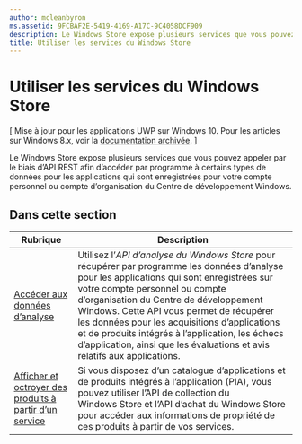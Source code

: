 ```yaml
---
author: mcleanbyron
ms.assetid: 9FCBAF2E-5419-4169-A17C-9C4058DCF909
description: Le Windows Store expose plusieurs services que vous pouvez appeler par le biais d’API REST afin d’accéder par programme à certains types de données pour les applications qui sont enregistrées pour votre compte personnel ou compte d’organisation du Centre de développement Windows.
title: Utiliser les services du Windows Store
---
```


# Utiliser les services du Windows Store


\[ Mise à jour pour les applications UWP sur Windows 10. Pour les articles sur Windows 8.x, voir la [documentation archivée](http://go.microsoft.com/fwlink/p/?linkid=619132). \]

Le Windows Store expose plusieurs services que vous pouvez appeler par le biais d’API REST afin d’accéder par programme à certains types de données pour les applications qui sont enregistrées pour votre compte personnel ou compte d’organisation du Centre de développement Windows.

## Dans cette section


| Rubrique                                                                                                       | Description                 |
|-------------------------------------------------------------------------------------------------------------|-----------------------------|
| [Accéder aux données d’analyse](access-analytics-data-using-windows-store-services.md) | Utilisez l’<em>API d’analyse du Windows Store</em> pour récupérer par programme les données d’analyse pour les applications qui sont enregistrées sur votre compte personnel ou compte d’organisation du Centre de développement Windows. Cette API vous permet de récupérer les données pour les acquisitions d’applications et de produits intégrés à l’application, les échecs d’application, ainsi que les évaluations et avis relatifs aux applications. |
| [Afficher et octroyer des produits à partir d’un service](view-and-grant-products-from-a-service.md)  | Si vous disposez d’un catalogue d’applications et de produits intégrés à l’application (PIA), vous pouvez utiliser l’API de collection du Windows Store et l’API d’achat du Windows Store pour accéder aux informations de propriété de ces produits à partir de vos services.  |



 

 

 


<!--HONumber=May16_HO2-->


